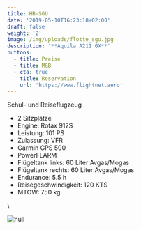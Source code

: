 ```yaml
---
title: HB-SGU
date: '2019-05-10T16:23:18+02:00'
draft: false
weight: '2'
image: /img/uploads/flotte_sgu.jpg
description: '**Aquila A211 GX**'
buttons:
  - title: Preise
  - title: M&B
  - cta: true
    title: Reservation
    url: 'https://www.flightnet.aero'
---
```

Schul- und Reiseflugzeug

* 2 Sitzplätze
* Engine: Rotax 912S
* Leistung: 101 PS
* Zulassung: VFR
* Garmin GPS 500
* PowerFLARM
* Flügeltank links: 60 Liter Avgas/Mogas
* Flügeltank rechts: 60 Liter Avgas/Mogas
* Endurance: 5.5 h
* Reisegeschwindigkeit: 120 KTS
* MTOW: 750 kg

\    

![null](/img/uploads/flotte_cockpit_sgt-sgu.jpg)
